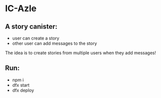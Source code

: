 # IC-Azle


## A story canister:

- user can create a story
- other user can add messages to the story

The idea is to create stories from multiple users when they add messages!

## Run:

 - npm i
 - dfx start
 - dfx deploy 

